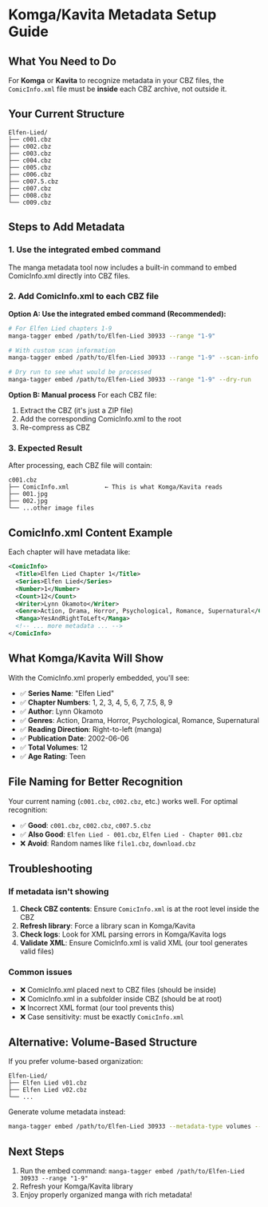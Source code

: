 # Komga/Kavita Metadata Setup Guide

## What You Need to Do

For **Komga** or **Kavita** to recognize metadata in your CBZ files, the `ComicInfo.xml` file must be **inside** each CBZ archive, not outside it.

## Your Current Structure

```plaintext
Elfen-Lied/
├── c001.cbz
├── c002.cbz
├── c003.cbz
├── c004.cbz
├── c005.cbz
├── c006.cbz
├── c007.5.cbz
├── c007.cbz
├── c008.cbz
└── c009.cbz
```

## Steps to Add Metadata

### 1. Use the integrated embed command

The manga metadata tool now includes a built-in command to embed ComicInfo.xml directly into CBZ files.

### 2. Add ComicInfo.xml to each CBZ file

**Option A: Use the integrated embed command (Recommended):**

```bash
# For Elfen Lied chapters 1-9
manga-tagger embed /path/to/Elfen-Lied 30933 --range "1-9"

# With custom scan information
manga-tagger embed /path/to/Elfen-Lied 30933 --range "1-9" --scan-info "Your Scanlation Group"

# Dry run to see what would be processed
manga-tagger embed /path/to/Elfen-Lied 30933 --range "1-9" --dry-run
```

**Option B: Manual process**
For each CBZ file:

1. Extract the CBZ (it's just a ZIP file)
2. Add the corresponding ComicInfo.xml to the root
3. Re-compress as CBZ

### 3. Expected Result

After processing, each CBZ file will contain:

```plaintext
c001.cbz
├── ComicInfo.xml          ← This is what Komga/Kavita reads
├── 001.jpg
├── 002.jpg
└── ...other image files
```

## ComicInfo.xml Content Example

Each chapter will have metadata like:

```xml
<ComicInfo>
  <Title>Elfen Lied Chapter 1</Title>
  <Series>Elfen Lied</Series>
  <Number>1</Number>
  <Count>12</Count>
  <Writer>Lynn Okamoto</Writer>
  <Genre>Action, Drama, Horror, Psychological, Romance, Supernatural</Genre>
  <Manga>YesAndRightToLeft</Manga>
  <!-- ... more metadata ... -->
</ComicInfo>
```

## What Komga/Kavita Will Show

With the ComicInfo.xml properly embedded, you'll see:

- ✅ **Series Name**: "Elfen Lied"
- ✅ **Chapter Numbers**: 1, 2, 3, 4, 5, 6, 7, 7.5, 8, 9
- ✅ **Author**: Lynn Okamoto
- ✅ **Genres**: Action, Drama, Horror, Psychological, Romance, Supernatural
- ✅ **Reading Direction**: Right-to-left (manga)
- ✅ **Publication Date**: 2002-06-06
- ✅ **Total Volumes**: 12
- ✅ **Age Rating**: Teen

## File Naming for Better Recognition

Your current naming (`c001.cbz`, `c002.cbz`, etc.) works well. For optimal recognition:

- ✅ **Good**: `c001.cbz`, `c002.cbz`, `c007.5.cbz`
- ✅ **Also Good**: `Elfen Lied - 001.cbz`, `Elfen Lied - Chapter 001.cbz`
- ❌ **Avoid**: Random names like `file1.cbz`, `download.cbz`

## Troubleshooting

### If metadata isn't showing

1. **Check CBZ contents**: Ensure `ComicInfo.xml` is at the root level inside the CBZ
2. **Refresh library**: Force a library scan in Komga/Kavita
3. **Check logs**: Look for XML parsing errors in Komga/Kavita logs
4. **Validate XML**: Ensure ComicInfo.xml is valid XML (our tool generates valid files)

### Common issues

- ❌ ComicInfo.xml placed next to CBZ files (should be inside)
- ❌ ComicInfo.xml in a subfolder inside CBZ (should be at root)
- ❌ Incorrect XML format (our tool prevents this)
- ❌ Case sensitivity: must be exactly `ComicInfo.xml`

## Alternative: Volume-Based Structure

If you prefer volume-based organization:

```plaintext
Elfen-Lied/
├── Elfen Lied v01.cbz
├── Elfen Lied v02.cbz
└── ...
```

Generate volume metadata instead:

```bash
manga-tagger embed /path/to/Elfen-Lied 30933 --metadata-type volumes --pattern "Elfen Lied v{:02d}.cbz" --range "1-12"
```

## Next Steps

1. Run the embed command: `manga-tagger embed /path/to/Elfen-Lied 30933 --range "1-9"`
2. Refresh your Komga/Kavita library
3. Enjoy properly organized manga with rich metadata!

